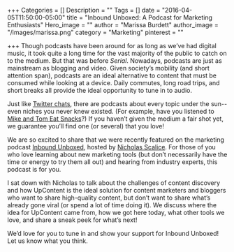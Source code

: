 +++
Categories = []
Description = ""
Tags = []
date = "2016-04-05T11:50:00-05:00"
title = "Inbound Unboxed: A Podcast for Marketing Enthusiasts"
Hero_image = ""
author = "Marissa Burdett"
author_image = "/images/marissa.png"
category = "Marketing"
pinterest = ""

+++
Though podcasts have been around for as long as we’ve had digital music, it took quite a long time for the vast majority of the public to catch on to the medium. But that was before *Serial*. Nowadays, podcasts are just as mainstream as blogging and video. Given society’s mobility (and short attention span), podcasts are an ideal alternative to content that must be consumed while looking at a device. Daily commutes, long road trips, and short breaks all provide the ideal opportunity to tune in to audio.

Just like [Twitter chats](https://upcontent.com/post/twitter-chat-strategy/), there are podcasts about every topic under the sun--even niches you never knew existed. (For example, have you listened to [Mike and Tom Eat Snacks](http://matescast.tumblr.com/)?) If you haven’t given the medium a fair shot yet, we guarantee you’ll find one (or several) that you love!

We are so excited to share that we were recently featured on the marketing podcast [Inbound Unboxed](http://earnworthy.com/category/podcast/), hosted by [Nicholas Scalice](http://twitter.com/nscalice). For those of you who love learning about new marketing tools (but don’t necessarily have the time or energy to try them all out) and hearing from industry experts, this podcast is for you.

I sat down with Nicholas to talk about the challenges of content discovery and how UpContent is the ideal solution for content marketers and bloggers who want to share high-quality content, but don’t want to share what’s already gone viral (or spend a lot of time doing it). We discuss where the idea for UpContent came from, how we got here today, what other tools we love, and share a sneak peek for what’s next!

We’d love for you to tune in and show your support for Inbound Unboxed! Let us know what you think.
